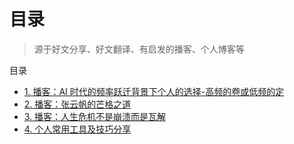 
# 目录



>  源于好文分享、好文翻译、有启发的播客、个人博客等


目录
- [1. 播客：AI 时代的频率跃迁背景下个人的选择-高频的卷或低频的定](/post/55caa7de71a5500dbd3f8bde08edabe2.html)
- [2. 播客：张云帆的芒格之道](/post/9c95a83ff9d35e63a4fbf5bc63b09150.html)
- [3. 播客：人生危机不是崩溃而是瓦解](/post/0ce7df2311685137ae3cb14fd01f0977.html)
- [4. 个人常用工具及技巧分享](/post/2bb0ee2016255bc396603b6ef264ad2e.html)